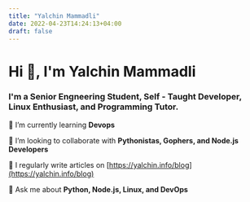 ```yaml
---
title: "Yalchin Mammadli"
date: 2022-04-23T14:24:13+04:00
draft: false
---
```




Hi 👋, I'm Yalchin Mammadli
===========================

### I'm a Senior Engneering Student, Self - Taught Developer, Linux Enthusiast, and Programming Tutor.


🌱 I’m currently learning **Devops**

👯 I’m looking to collaborate with **Pythonistas, Gophers, and Node.js Developers**

📝 I regularly write articles on [https://yalchin.info/blog](https://yalchin.info/blog)

💬 Ask me about **Python, Node.js, Linux, and DevOps** 
